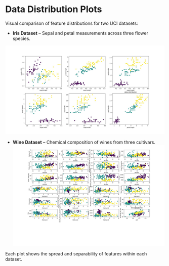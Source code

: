 # Data Distribution Plots

Visual comparison of feature distributions for two UCI datasets:

- **Iris Dataset** – Sepal and petal measurements across three flower species.  

![iris data distribution](Images/iris.jpg)
- **Wine Dataset** – Chemical composition of wines from three cultivars.
![Wine data distribution](Images/wine.jpg)

Each plot shows the spread and separability of features within each dataset.
